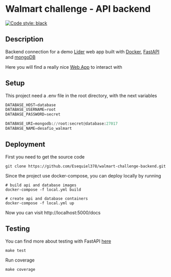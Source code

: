 # Walmart challenge - API backend

[![Code style: black](https://img.shields.io/badge/code%20style-black-000000.svg)](https://github.com/psf/black)

## Description

Backend connection for a demo [Lider](https://www.lider.cl/supermercado/) web
app built with [Docker](https://www.docker.com/why-docker),
[FastAPI](https://fastapi.tiangolo.com/) and [mongoDB](https://www.mongodb.com/es)

Here you will find a really nice [Web App](https://github.com/Esequiel378/walmart-challenge-frontend)
to interact with

## Setup

This project need a .env file in the root directory, with the next variables

```Python
DATABASE_HOST=database
DATABASE_USERNAME=root
DATABASE_PASSWORD=secret

DATABASE_URI=mongodb://root:secret@database:27017
DATABASE_NAME=desafio_walmart
```

## Deployment

First you need to get the source code

```shell
git clone https://github.com/Esequiel378/walmart-challenge-backend.git
```

Since the project use docker-compose, you can deploy locally by running

```shell
# build api and database images
docker-compose -f local.yml build
```

```shell
# create api and database containers
docker-compose -f local.yml up
```

Now you can visit http://localhost:5000/docs

## Testing

You can find more about testing with FastAPI [here](https://fastapi.tiangolo.com/tutorial/testing/)

```shell
make test
```

Run coverage

```shell
make coverage
```
